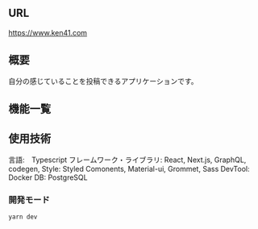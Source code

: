 ## URL
https://www.ken41.com

## 概要
自分の感じていることを投稿できるアプリケーションです。

## 機能一覧


## 使用技術
言語:　Typescript
フレームワーク・ライブラリ: React, Next.js, GraphQL, codegen,
Style: Styled Comonents, Material-ui, Grommet, Sass
DevTool: Docker
DB: PostgreSQL

### 開発モード

```
yarn dev
```